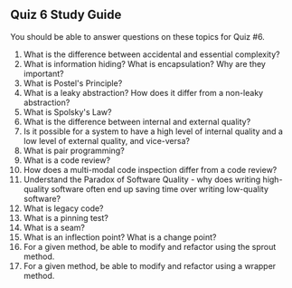 ## Quiz 6 Study Guide

You should be able to answer questions on these topics for Quiz #6.

1. What is the difference between accidental and essential complexity?
2. What is information hiding?  What is encapsulation?  Why are they important?
3. What is Postel's Principle?
4. What is a leaky abstraction?  How does it differ from a non-leaky abstraction?
5. What is Spolsky's Law?
6. What is the difference between internal and external quality?
7. Is it possible for a system to have a high level of internal quality and a low level of external quality, and vice-versa?
8. What is pair programming?
9. What is a code review?
10. How does a multi-modal code inspection differ from a code review?
11. Understand the Paradox of Software Quality - why does writing high-quality software often end up saving time over writing low-quality software?
12. What is legacy code?
13. What is a pinning test?
14. What is a seam?
15. What is an inflection point?  What is a change point?
16. For a given method, be able to modify and refactor using the sprout method.
17. For a given method, be able to modify and refactor using a wrapper method.
